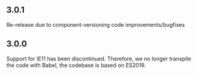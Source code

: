 ## 3.0.1

Re-release due to component-versioning code improvements/bugfixes

## 3.0.0

Support for IE11 has been discontinued. Therefore, we no longer transpile the code with Babel, the codebase is based on ES2019.
